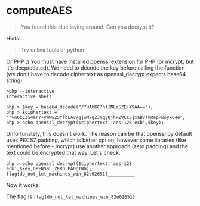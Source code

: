 # computeAES

> You found this clue laying around. Can you decrypt it?

Hints:

> Try online tools or python

Or PHP ;) You must have installed openssl extension for PHP (or mcrypt, but it's decprecated).
We need to decode the key before calling the function (we don't have to decode ciphertext as openssl_decrypt expects base64 string).

```
>php --interactive
Interactive shell

php > $key = base64_decode("/7uAbKC7hfINLcSZE+Y9AA==");
php > $ciphertext = "rvn6zLZS4arY+yWNwZ5YlbLAv/gjwM7gZJnqyQjhRZVCC5jxaBvfkRapPBoyxu4e";
php > echo openssl_decrypt($ciphertext,'aes-128-ecb',$key);
```

Unfortunately, this doesn't work. The reason can be that openssl by default uses PKCS7 padding, which is better option, however some libraries (like mentioned before - mcrypt) use another approach (zero padding) and the text could be encrypted that way. Let's check.

```
php > echo openssl_decrypt($ciphertext,'aes-128-ecb',$key,OPENSSL_ZERO_PADDING);
flag{do_not_let_machines_win_82e02651}__________
```
Now it works.

The flag is `flag{do_not_let_machines_win_82e02651}`.
